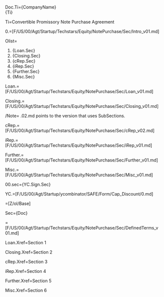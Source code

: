 Doc.Ti={CompanyName}<br>{Ti}

Ti=Convertible Promissory Note Purchase Agreement

0.=[F/US/00/Agt/Startup/Techstars/Equity/NotePurchase/Sec/Intro_v01.md]

Olist=<ol><li>{Loan.Sec}<li>{Closing.Sec}<li>{cRep.Sec}<li>{iRep.Sec}<li>{Further.Sec}<li>{Misc.Sec}</ol>

Loan.=[F/US/00/Agt/Startup/Techstars/Equity/NotePurchase/Sec/Loan_v01.md]

Closing.=[F/US/00/Agt/Startup/Techstars/Equity/NotePurchase/Sec/Closing_v01.md]

/Note= .02.md points to the version that uses SubSections.

cRep.=[F/US/00/Agt/Startup/Techstars/Equity/NotePurchase/Sec/cRep_v02.md]

iRep.=[F/US/00/Agt/Startup/Techstars/Equity/NotePurchase/Sec/iRep_v01.md]

Further.=[F/US/00/Agt/Startup/Techstars/Equity/NotePurchase/Sec/Further_v01.md]

Misc.=[F/US/00/Agt/Startup/Techstars/Equity/NotePurchase/Sec/Misc_v01.md]

00.sec={YC.Sign.Sec}

YC.=[F/US/00/Agt/Startup/ycombinator/SAFE/Form/Cap_Discount/0.md]

=[Z/ol/Base]

Sec={Doc}

=[F/US/00/Agt/Startup/Techstars/Equity/NotePurchase/Sec/DefinedTerms_v01.md]

Loan.Xref=Section 1
 
Closing.Xref=Section 2

cRep.Xref=Section 3

iRep.Xref=Section 4

Further.Xref=Section 5

Misc.Xref=Section 6